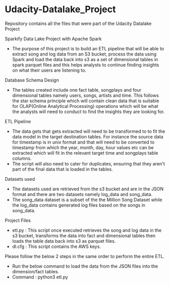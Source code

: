 # Udacity-Datalake_Project
Repository contains all the files that were part of the Udacity Datalake Project 

Sparkify Data Lake Project with Apache Spark
- The purpose of this project is to build an ETL pipeline that will be able to extract song and log data from an S3 bucket, process the data using Spark and load the data back 
  into s3 as a set of dimensional tables in spark parquet files and this helps analysts to continue finding insights on what their users are listening to.

Database Schema Design
- The tables created include one fact table, songplays and four dimensional tables namely users, songs, artists and time. This follows the star schema principle which will contain 
  clean data that is suitable for OLAP(Online Analytical Processing) operations which will be what the analysts will need to conduct to find the insights they are looking for.

ETL Pipeline
- The data gets that gets extracted will need to be transformed to to fit the data model in the target destination tables. For instance the source data for timestamp is in unix 
  format and that will need to be converted to timestamp from which the year, month, day, hour values etc can be extracted which will fit in the relevant target time and songplays 
  table columns. 
- The script will also need to cater for duplicates, ensuring that they aren't part of the final data that is loaded in the tables.

Datasets used
- The datasets used are retrieved from the s3 bucket and are in the JSON format and there are two datasets namely log_data and song_data. 
- The song_data dataset is a subset of the the Million Song Dataset while the log_data contains generated log files based on the songs in song_data.

Project Files
- etl.py : This script once executed retrieves the song and log data in the s3 bucket, transforms the data into fact and dimensional tables then loads the table data back into s3 
  as parquet files.
- dl.cfg : This script contains the AWS keys.
 
Please follow the below 2 steps in the same order to perform the entire ETL. 
- Run the below command to load the data from the JSON files into the dimension/fact tables. 
- Command : python3 etl.py
